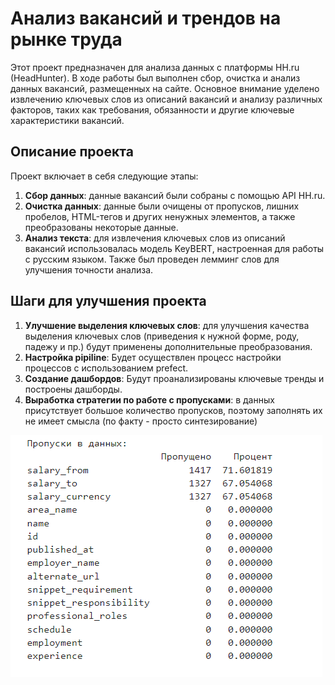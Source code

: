 # Анализ вакансий и трендов на рынке труда

Этот проект предназначен для анализа данных с платформы HH.ru (HeadHunter). В ходе работы был выполнен сбор, очистка и 
анализ данных вакансий, размещенных на сайте. Основное внимание уделено извлечению ключевых слов из описаний вакансий 
и анализу различных факторов, таких как требования, обязанности и другие ключевые характеристики вакансий.

## Описание проекта

Проект включает в себя следующие этапы:

1. **Сбор данных**: данные вакансий были собраны с помощью API HH.ru.
2. **Очистка данных**: данные были очищены от пропусков, лишних пробелов, HTML-тегов и других ненужных элементов, а также преобразованы некоторые данные.
3. **Анализ текста**: для извлечения ключевых слов из описаний вакансий использовалась модель KeyBERT, настроенная для работы с русским языком. Также был проведен лемминг слов для улучшения точности анализа.

## Шаги для улучшения проекта

1. **Улучшение выделения ключевых слов**: для улучшения качества выделения ключевых слов (приведения к нужной форме, роду, падежу и пр.) будут применены дополнительные преобразования.
2. **Настройка pipiline**: Будет осуществлен процесс настройки процессов с использованием prefect.
3. **Создание дашбордов**: Будут проанализированы ключевые тренды и построены дашборды.
4. **Выработка стратегии по работе с пропусками**: в данных присутствует большое количество пропусков, поэтому заполнять их не имеет смысла (по факту - просто синтезирование)

![img.png](img.png)